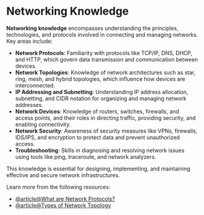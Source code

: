 # Networking Knowledge

**Networking knowledge** encompasses understanding the principles, technologies, and protocols involved in connecting and managing networks. Key areas include:

- **Network Protocols**: Familiarity with protocols like TCP/IP, DNS, DHCP, and HTTP, which govern data transmission and communication between devices.
- **Network Topologies**: Knowledge of network architectures such as star, ring, mesh, and hybrid topologies, which influence how devices are interconnected.
- **IP Addressing and Subnetting**: Understanding IP address allocation, subnetting, and CIDR notation for organizing and managing network addresses.
- **Network Devices**: Knowledge of routers, switches, firewalls, and access points, and their roles in directing traffic, providing security, and enabling connectivity.
- **Network Security**: Awareness of security measures like VPNs, firewalls, IDS/IPS, and encryption to protect data and prevent unauthorized access.
- **Troubleshooting**: Skills in diagnosing and resolving network issues using tools like ping, traceroute, and network analyzers.

This knowledge is essential for designing, implementing, and maintaining effective and secure network infrastructures.

Learn more from the following resources:

- [@article@What are Network Protocols?](https://www.solarwinds.com/resources/it-glossary/network-protocols)
- [@article@Types of Network Topology](https://www.geeksforgeeks.org/types-of-network-topology/)
